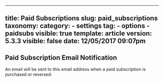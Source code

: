 
---
title: Paid Subscriptions
slug: paid_subscriptions
taxonomy:
    category:
        - settings
    tag:
        - options
        - paidsubs
visible: true
template: article
version: 5.3.3
visible: false
date: 12/05/2017 09:07pm
---

## Paid Subscription Email Notification
An email will be sent to this email address when a paid subscription is purchased or reversed.



